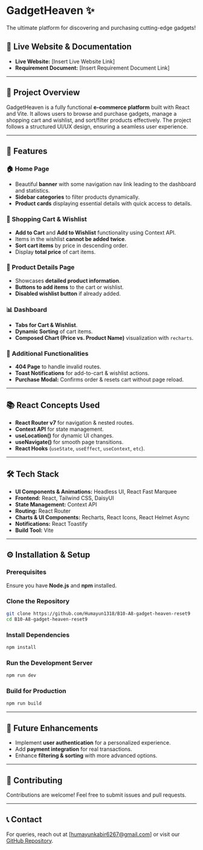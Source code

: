 
# GadgetHeaven ✨

The ultimate platform for discovering and purchasing cutting-edge gadgets!

## 📌 Live Website & Documentation

- **Live Website:** [Insert Live Website Link]
- **Requirement Document:** [Insert Requirement Document Link]

---

## 📖 Project Overview

GadgetHeaven is a fully functional **e-commerce platform** built with React and Vite. It allows users to browse and purchase gadgets, manage a shopping cart and wishlist, and sort/filter products effectively. The project follows a structured UI/UX design, ensuring a seamless user experience.

---

## 🚀 Features

### 🏠 Home Page

- Beautiful **banner** with some navigation nav link leading to the dashboard and statistics.
- **Sidebar categories** to filter products dynamically.
- **Product cards** displaying essential details with quick access to details.

### 🛒 Shopping Cart & Wishlist

- **Add to Cart** and **Add to Wishlist** functionality using Context API.
- Items in the wishlist **cannot be added twice**.
- **Sort cart items** by price in descending order.
- Display **total price** of cart items.

### 📄 Product Details Page

- Showcases **detailed product information**.
- **Buttons to add items** to the cart or wishlist.
- **Disabled wishlist button** if already added.

### 📊 Dashboard

- **Tabs for Cart & Wishlist**.
- **Dynamic Sorting** of cart items.
- **Composed Chart (Price vs. Product Name)** visualization with `recharts`.

### 🔧 Additional Functionalities

- **404 Page** to handle invalid routes.
- **Toast Notifications** for add-to-cart & wishlist actions.
- **Purchase Modal:** Confirms order & resets cart without page reload.

---

## 📚 React Concepts Used

- **React Router v7** for navigation & nested routes.
- **Context API** for state management.
- **useLocation()** for dynamic UI changes.
- **useNavigate()** for smooth page transitions.
- **React Hooks** (`useState`, `useEffect`, `useContext`, `etc`).

---

## 🛠 Tech Stack

- **UI Components & Animations:** Headless UI, React Fast Marquee
- **Frontend:** React, Tailwind CSS, DaisyUI
- **State Management:** Context API
- **Routing:** React Router
- **Charts & UI Components:** Recharts, React Icons, React Helmet Async
- **Notifications:** React Toastify
- **Build Tool:** Vite

---

## ⚙️ Installation & Setup

### Prerequisites

Ensure you have **Node.js** and **npm** installed.

### Clone the Repository

```sh
git clone https://github.com/Humayun1318/B10-A8-gadget-heaven-reset9
cd B10-A8-gadget-heaven-reset9
```

### Install Dependencies

```sh
npm install
```

### Run the Development Server

```sh
npm run dev
```

### Build for Production

```sh
npm run build
```

---

## 🎯 Future Enhancements

- Implement **user authentication** for a personalized experience.
- Add **payment integration** for real transactions.
- Enhance **filtering & sorting** with more advanced options.

---

## 🤝 Contributing

Contributions are welcome! Feel free to submit issues and pull requests.

---

## 📞 Contact

For queries, reach out at [[humayunkabir6267@gmail.com](mailto\:humayunkabir6267@gmail.com)] or visit our [GitHub Repository](https://github.com/Humayun1318/B10-A8-gadget-heaven-reset9).

